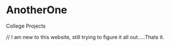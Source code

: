 # AnotherOne
College Projects 

//  I am new to this website, still trying to figure it all out.....Thats it.
